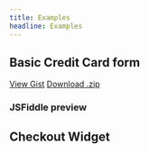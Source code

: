 ```yaml
---
title: Examples
headline: Examples
---
```


## Basic Credit Card form

<div class="button-wrapper">
<a href="https://gist.github.com/kosatyi/aaef96be10217f58fb010c316c924e5a" target="_blank" class="btn primary">View Gist</a>
<a href="https://gist.github.com/kosatyi/aaef96be10217f58fb010c316c924e5a/archive/488d301c389a9063c83d94155c147284ce7251a0.zip" target="_blank" class="btn success">Download .zip</a>
</div>

### JSFiddle preview

<script async src="//jsfiddle.net/kosatyi/z2df3jrg/embed/"></script>


## Checkout Widget

<script async src="//jsfiddle.net/kosatyi/j8Lj95k2/embed/html,resources,result/"></script>